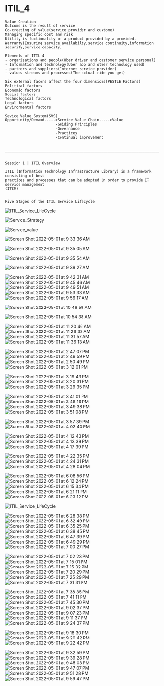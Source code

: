 # ITIL_4

```
Value Creation
Outcome is the result of service
Co-creating of value(service provider and custome)
Managing specific cost and risk
Utility is fuctionality of a product provided by a provided.
Warranty(Ensuring service availabilty,service continuity,information security,service capacity)

Elements of ITIL 4
- organisations and people(Uber driver and customer service personal)
- Information and technology(Uber app and other technology used)
- partners and suppliers(Internet service provider)
- values streams and processes(The actual ride you get)

Six external facors affect the four dimensions(PESTLE Factors)
Political factors
Economic factors
Social factors
Technological factors
Legal factors
Environmental factors

Sevice Value System(SVS)
Opportunity/Demand----->Service Value Chain----->Value
                       -Guiding Principles
                       -Governance
                       -Practices
                       -Continual improvement
                       
                       
_______________________________________________________________________________________________________________


Session 1 | ITIL Overview

ITIL (Information Technology Infrastructure Library) is a framework consisting of best
practices and processes that can be adopted in order to provide IT service management
(ITSM)


Five Stages of the ITIL Service Lifecycle

```

![ITIL_Service_LifeCycle](https://user-images.githubusercontent.com/52090888/166148965-ff88edc7-0f6a-4047-b2b4-c21ae9d7bac7.jpg)



![Service_Strategy](https://user-images.githubusercontent.com/52090888/166149344-658aa3b1-2be0-4eaf-bfcd-2aaf42f49f5b.jpg)




![Service_value](https://user-images.githubusercontent.com/52090888/166149936-c3342442-7d16-46a3-a772-954fc73316ea.jpg)

![Screen Shot 2022-05-01 at 9 33 36 AM](https://user-images.githubusercontent.com/52090888/166150843-6a388a73-d049-47b6-ba62-63f15e13f1a0.png)


![Screen Shot 2022-05-01 at 9 35 05 AM](https://user-images.githubusercontent.com/52090888/166150852-b60a1121-6def-4d1d-b71e-365cffad6afe.png)


![Screen Shot 2022-05-01 at 9 35 54 AM](https://user-images.githubusercontent.com/52090888/166150875-01b4ab33-792d-4282-8f3d-b201d5f383b5.png)


![Screen Shot 2022-05-01 at 9 39 27 AM](https://user-images.githubusercontent.com/52090888/166150887-e8e1a9f5-3cae-4b16-81a7-2b12b2fd8b17.png)



![Screen Shot 2022-05-01 at 9 42 31 AM](https://user-images.githubusercontent.com/52090888/166151581-63a585fe-fbfc-4fba-a432-9808b0406832.png)
![Screen Shot 2022-05-01 at 9 45 46 AM](https://user-images.githubusercontent.com/52090888/166151584-9a3831e0-6367-42a2-8ce0-b5ff7686fcf1.png)
![Screen Shot 2022-05-01 at 9 49 51 AM](https://user-images.githubusercontent.com/52090888/166151585-5c4e2286-3f97-4ad1-a5ed-b077cc428dd0.png)
![Screen Shot 2022-05-01 at 9 53 33 AM](https://user-images.githubusercontent.com/52090888/166151586-7c0971bc-3062-403e-8355-0a70abd3c173.png)
![Screen Shot 2022-05-01 at 9 56 17 AM](https://user-images.githubusercontent.com/52090888/166151587-1ee50d3f-6ab7-48b8-a5a5-e957ca57bcfc.png)


![Screen Shot 2022-05-01 at 10 46 59 AM](https://user-images.githubusercontent.com/52090888/166153903-cad915e4-46f1-43b0-8481-547204a2e9ac.png)

![Screen Shot 2022-05-01 at 10 54 38 AM](https://user-images.githubusercontent.com/52090888/166153905-98fbfcfe-dba9-4108-b81d-3c288fcf4699.png)



![Screen Shot 2022-05-01 at 11 20 46 AM](https://user-images.githubusercontent.com/52090888/166155498-ed2b1c9b-4747-427f-b0a1-d7ded211c677.png)
![Screen Shot 2022-05-01 at 11 28 32 AM](https://user-images.githubusercontent.com/52090888/166155499-1ec50c65-3f3f-4225-883a-6781ed40f09d.png)
![Screen Shot 2022-05-01 at 11 31 57 AM](https://user-images.githubusercontent.com/52090888/166155500-ab092ccb-b4f5-4c9a-88a5-799e20dce5fd.png)
![Screen Shot 2022-05-01 at 11 36 13 AM](https://user-images.githubusercontent.com/52090888/166155501-7522f88f-10e8-4824-957e-b4088cf3642f.png)






![Screen Shot 2022-05-01 at 2 47 07 PM](https://user-images.githubusercontent.com/52090888/166162933-a8329bfe-c8f1-4208-9389-31e8f15ac976.png)
![Screen Shot 2022-05-01 at 2 49 59 PM](https://user-images.githubusercontent.com/52090888/166162936-54090422-931b-44b5-a36d-12862b3a0f11.png)
![Screen Shot 2022-05-01 at 2 50 49 PM](https://user-images.githubusercontent.com/52090888/166162937-1bf5aec3-255b-4b4e-ba08-ac1e3444383f.png)
![Screen Shot 2022-05-01 at 3 12 01 PM](https://user-images.githubusercontent.com/52090888/166162938-a0d704d6-287a-4ede-bfc3-95d5dbb6de6b.png)





![Screen Shot 2022-05-01 at 3 19 43 PM](https://user-images.githubusercontent.com/52090888/166163452-1875ccea-144b-4fdc-94a1-9721c23fd197.png)
![Screen Shot 2022-05-01 at 3 20 31 PM](https://user-images.githubusercontent.com/52090888/166163454-1c103349-a080-442e-9c12-0dfdab532c15.png)
![Screen Shot 2022-05-01 at 3 29 35 PM](https://user-images.githubusercontent.com/52090888/166163455-d0438e4f-c99a-455b-a539-ff92c296291b.png)






![Screen Shot 2022-05-01 at 3 41 01 PM](https://user-images.githubusercontent.com/52090888/166164147-3347107e-bb6e-455c-85ff-c12d75bec89c.png)
![Screen Shot 2022-05-01 at 3 48 16 PM](https://user-images.githubusercontent.com/52090888/166164148-df3abbfe-5e26-4e85-a476-4722e6ee8437.png)
![Screen Shot 2022-05-01 at 3 49 38 PM](https://user-images.githubusercontent.com/52090888/166164149-6a330f28-b465-49fd-860e-88112ef5667e.png)
![Screen Shot 2022-05-01 at 3 51 08 PM](https://user-images.githubusercontent.com/52090888/166164150-8f2de46c-a9f8-40ca-95c5-0031285383e7.png)



![Screen Shot 2022-05-01 at 3 57 39 PM](https://user-images.githubusercontent.com/52090888/166164578-508c9703-67d4-408e-89d4-aee0a1a913c0.png)
![Screen Shot 2022-05-01 at 4 02 40 PM](https://user-images.githubusercontent.com/52090888/166164579-f949e756-bd60-4e62-a684-95b810a7a7ec.png)




![Screen Shot 2022-05-01 at 4 12 43 PM](https://user-images.githubusercontent.com/52090888/166164990-ccdd20d7-1469-477d-9c9a-6461a533f15f.png)
![Screen Shot 2022-05-01 at 4 13 39 PM](https://user-images.githubusercontent.com/52090888/166164993-05a02562-e86c-4cc6-867b-a5325c5b5002.png)
![Screen Shot 2022-05-01 at 4 17 39 PM](https://user-images.githubusercontent.com/52090888/166164994-ad487529-6f69-41ef-bf4e-f613c01d7ca7.png)



![Screen Shot 2022-05-01 at 4 22 35 PM](https://user-images.githubusercontent.com/52090888/166165344-f93f10f7-1ccc-40e4-9a58-d20259571393.png)
![Screen Shot 2022-05-01 at 4 24 31 PM](https://user-images.githubusercontent.com/52090888/166165346-1191d549-338f-4cda-a8ee-6adc7f087f9a.png)
![Screen Shot 2022-05-01 at 4 28 04 PM](https://user-images.githubusercontent.com/52090888/166165347-54a70d7c-048b-46d9-ba00-7a1f88f07fb4.png)



![Screen Shot 2022-05-01 at 6 08 56 PM](https://user-images.githubusercontent.com/52090888/166168831-328f6e7e-cef7-4fa5-9729-182ac3ed243c.png)
![Screen Shot 2022-05-01 at 6 12 24 PM](https://user-images.githubusercontent.com/52090888/166168833-6db2d898-829d-48a4-96a2-73015f6098db.png)
![Screen Shot 2022-05-01 at 6 15 34 PM](https://user-images.githubusercontent.com/52090888/166168834-d79606bc-540f-40ed-918c-546965887f75.png)
![Screen Shot 2022-05-01 at 6 21 11 PM](https://user-images.githubusercontent.com/52090888/166168836-aac3db79-cd06-4eeb-8d9d-6f0140149434.png)
![Screen Shot 2022-05-01 at 6 23 12 PM](https://user-images.githubusercontent.com/52090888/166168838-631a569e-3456-4f93-bd55-6a215d2dc7a0.png)


![ITIL_Service_LifeCycle](https://user-images.githubusercontent.com/52090888/166148965-ff88edc7-0f6a-4047-b2b4-c21ae9d7bac7.jpg)


![Screen Shot 2022-05-01 at 6 28 38 PM](https://user-images.githubusercontent.com/52090888/166169816-7ca10d91-3d8c-47fe-902d-accb37e63d20.png)
![Screen Shot 2022-05-01 at 6 32 49 PM](https://user-images.githubusercontent.com/52090888/166169818-0ca197ac-3f1d-474b-ac00-d4f4e5f0b100.png)
![Screen Shot 2022-05-01 at 6 35 25 PM](https://user-images.githubusercontent.com/52090888/166169821-7bc8ff63-6cf7-4a10-999c-cecb003be46e.png)
![Screen Shot 2022-05-01 at 6 38 45 PM](https://user-images.githubusercontent.com/52090888/166169823-1bf4cc35-ba8e-42b0-b339-632c829acb44.png)
![Screen Shot 2022-05-01 at 6 47 39 PM](https://user-images.githubusercontent.com/52090888/166169824-c9ed2fa3-9a7c-4bb0-8cf0-b238073412e3.png)
![Screen Shot 2022-05-01 at 6 49 29 PM](https://user-images.githubusercontent.com/52090888/166169826-f2ce83ad-53ac-4549-8a26-e31287d15e46.png)
![Screen Shot 2022-05-01 at 7 00 27 PM](https://user-images.githubusercontent.com/52090888/166171321-9cc167e6-6d8d-4126-a28f-e54aa7b07222.png)

![Screen Shot 2022-05-01 at 7 02 23 PM](https://user-images.githubusercontent.com/52090888/166171325-98d9a14b-f570-46d3-b6fb-86f224c59d14.png)
![Screen Shot 2022-05-01 at 7 15 01 PM](https://user-images.githubusercontent.com/52090888/166171327-36895209-6c18-4178-946b-0a0799b68d66.png)
![Screen Shot 2022-05-01 at 7 15 32 PM](https://user-images.githubusercontent.com/52090888/166171329-0fa58052-aa0f-41ce-87a5-3bf0eb0f55a8.png)
![Screen Shot 2022-05-01 at 7 20 29 PM](https://user-images.githubusercontent.com/52090888/166171330-896b5aa1-184f-478e-aa7f-aece61fe8651.png)
![Screen Shot 2022-05-01 at 7 25 29 PM](https://user-images.githubusercontent.com/52090888/166171331-0af66166-d8d5-402c-a5e1-22b9aa473397.png)
![Screen Shot 2022-05-01 at 7 31 31 PM](https://user-images.githubusercontent.com/52090888/166171324-93ba7736-3f08-478f-b928-2a0bf46adce0.png)



![Screen Shot 2022-05-01 at 7 38 35 PM](https://user-images.githubusercontent.com/52090888/166171959-e3c37db7-fb42-479c-9400-a8f62c2b4daa.png)
![Screen Shot 2022-05-01 at 7 41 11 PM](https://user-images.githubusercontent.com/52090888/166171960-a8c6ef68-e6f0-4d03-8834-3422024e54b2.png)
![Screen Shot 2022-05-01 at 7 45 30 PM](https://user-images.githubusercontent.com/52090888/166171961-50eb97b5-1ad2-428d-90d4-d072deca9258.png)
![Screen Shot 2022-05-01 at 9 02 37 PM](https://user-images.githubusercontent.com/52090888/166177261-6bdfa5f8-9643-4872-972c-b92775f8a9c6.png)
![Screen Shot 2022-05-01 at 9 07 23 PM](https://user-images.githubusercontent.com/52090888/166177263-c920b7ec-2af0-472d-b117-cb3923d0149c.png)
![Screen Shot 2022-05-01 at 9 11 37 PM](https://user-images.githubusercontent.com/52090888/166177265-58578e94-1b34-4278-9fa2-04d9cbc86f83.png)
![Screen Shot 2022-05-01 at 9 24 37 PM](https://user-images.githubusercontent.com/52090888/166177277-5a297b5c-0a19-4fe2-b120-344cf2bd0ecb.png)

![Screen Shot 2022-05-01 at 9 18 30 PM](https://user-images.githubusercontent.com/52090888/166177266-918f6ecf-d104-4577-a2c5-ec94b400dbfa.png)
![Screen Shot 2022-05-01 at 9 20 42 PM](https://user-images.githubusercontent.com/52090888/166177268-96886365-1cfd-4993-8fe6-daa4cc5798e9.png)
![Screen Shot 2022-05-01 at 9 22 42 PM](https://user-images.githubusercontent.com/52090888/166177270-f5690c68-6384-413b-957e-854be74239c2.png)


![Screen Shot 2022-05-01 at 9 32 59 PM](https://user-images.githubusercontent.com/52090888/166179211-cfe6a100-0db2-470e-a6d4-799b3211323b.png)
![Screen Shot 2022-05-01 at 9 39 28 PM](https://user-images.githubusercontent.com/52090888/166179214-368e1508-62e2-41fb-ab45-de9a7f879c50.png)
![Screen Shot 2022-05-01 at 9 45 03 PM](https://user-images.githubusercontent.com/52090888/166179215-2213295f-c348-4a63-b4df-1001937f1c7b.png)
![Screen Shot 2022-05-01 at 9 47 07 PM](https://user-images.githubusercontent.com/52090888/166179216-de9af01d-8fc9-4b4f-9c19-c0c0126647f9.png)
![Screen Shot 2022-05-01 at 9 51 28 PM](https://user-images.githubusercontent.com/52090888/166179218-0ba82b54-11d2-4075-af1f-92132fa22811.png)
![Screen Shot 2022-05-01 at 9 59 47 PM](https://user-images.githubusercontent.com/52090888/166179220-553289c1-22dd-43b1-8ed1-6b58fcb95e9c.png)







